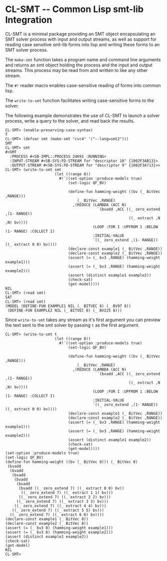 # CL-SMT -- Common Lisp smt-lib Integration

CL-SMT is a minimal package providing an SMT object encapsulating an
SMT solver process with input and output streams, as well as support
for reading case sensitive smt-lib forms into lisp and writing these
forms to an SMT solver process.

The `make-smt` function takes a program name and command line
arguments and returns an smt object holding the process and the input
and output streams.  This process may be read from and written to like
any other stream.

The `#!` reader macro enables case-sensitive reading of forms into
common lisp.

The `write-to-smt` function facilitates writing case-sensitive forms
to the solver.

The following example demonstrates the use of CL-SMT to launch a
solver process, write a query to the solver, and read back the
results.

```
CL-SMT> (enable-preserving-case-syntax)
T
CL-SMT> (defvar smt (make-smt "cvc4" '("--lang=smt2")))
SMT
CL-SMT> smt
#<SMT
  :PROCESS #<SB-IMPL::PROCESS 24691 :RUNNING>
  :INPUT-STREAM #<SB-SYS:FD-STREAM for "descriptor 10" {1002F3AB13}>
  :OUTPUT-STREAM #<SB-SYS:FD-STREAM for "descriptor 9" {1002F3A713}>>
CL-SMT> (write-to-smt smt
                      (let ((range 8))
                        #!`((set-option :produce-models true)
                            (set-logic QF_BV)

                            (define-fun hamming-weight ((bv (_ BitVec ,RANGE)))
                                (_ BitVec ,RANGE)
                              ,(REDUCE (LAMBDA (ACC N)
                                         `(bvadd ,ACC ((_ zero_extend ,(1- RANGE))
                                                       ((_ extract ,N ,N) bv))))
                                       (LOOP :FOR I :UPFROM 1 :BELOW (1- RANGE) :COLLECT I)
                                       :INITIAL-VALUE
                                       `((_ zero_extend ,(1- RANGE)) ((_ extract 0 0) bv))))
                            (declare-const example1 (_ BitVec ,RANGE))
                            (declare-const example2 (_ BitVec ,RANGE))
                            (assert (= (_ bv3 ,RANGE) (hamming-weight example1)))
                            (assert (= (_ bv3 ,RANGE) (hamming-weight example2)))
                            (assert (distinct example1 example2))
                            (check-sat)
                            (get-model))))
NIL
CL-SMT> (read smt)
SAT
CL-SMT> (read smt)
(MODEL (DEFINE-FUN EXAMPLE1 NIL (_ BITVEC 8) (_ BV97 8))
 (DEFINE-FUN EXAMPLE2 NIL (_ BITVEC 8) (_ BV225 8)))
```

Since `write-to-smt` takes any stream as it's first argument you can
preview the text sent to the smt solver by passing `t` as the first
argument.
```
CL-SMT> (write-to-smt t
                      (let ((range 8))
                        #!`((set-option :produce-models true)
                            (set-logic QF_BV)

                            (define-fun hamming-weight ((bv (_ BitVec ,RANGE)))
                                (_ BitVec ,RANGE)
                              ,(REDUCE (LAMBDA (ACC N)
                                         `(bvadd ,ACC ((_ zero_extend ,(1- RANGE))
                                                       ((_ extract ,N ,N) bv))))
                                       (LOOP :FOR I :UPFROM 1 :BELOW (1- RANGE) :COLLECT I)
                                       :INITIAL-VALUE
                                       `((_ zero_extend ,(1- RANGE)) ((_ extract 0 0) bv))))
                            (declare-const example1 (_ BitVec ,RANGE))
                            (declare-const example2 (_ BitVec ,RANGE))
                            (assert (= (_ bv3 ,RANGE) (hamming-weight example1)))
                            (assert (= (_ bv3 ,RANGE) (hamming-weight example2)))
                            (assert (distinct example1 example2))
                            (check-sat)
                            (get-model))))
(set-option :produce-models true)
(set-logic QF_BV)
(define-fun hamming-weight ((bv (_ BitVec 8))) (_ BitVec 8)
 (bvadd
  (bvadd
   (bvadd
    (bvadd
     (bvadd
      (bvadd ((_ zero_extend 7) ((_ extract 0 0) bv))
       ((_ zero_extend 7) ((_ extract 1 1) bv)))
      ((_ zero_extend 7) ((_ extract 2 2) bv)))
     ((_ zero_extend 7) ((_ extract 3 3) bv)))
    ((_ zero_extend 7) ((_ extract 4 4) bv)))
   ((_ zero_extend 7) ((_ extract 5 5) bv)))
  ((_ zero_extend 7) ((_ extract 6 6) bv))))
(declare-const example1 (_ BitVec 8))
(declare-const example2 (_ BitVec 8))
(assert (= (_ bv3 8) (hamming-weight example1)))
(assert (= (_ bv3 8) (hamming-weight example2)))
(assert (distinct example1 example2))
(check-sat)
(get-model)
NIL
CL-SMT> 
```
